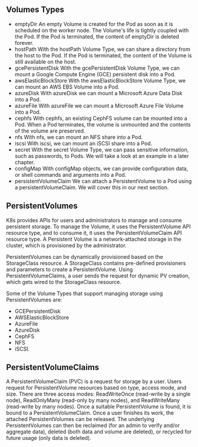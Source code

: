 ## Volumes Types
- emptyDir
    An empty Volume is created for the Pod as soon as it is scheduled on the worker node. The Volume's life is tightly coupled with the Pod. If the Pod is terminated, the content of emptyDir is deleted forever.  
- hostPath
    With the hostPath Volume Type, we can share a directory from the host to the Pod. If the Pod is terminated, the content of the Volume is still available on the host.
- gcePersistentDisk
    With the gcePersistentDisk Volume Type, we can mount a Google Compute Engine (GCE) persistent disk into a Pod.
- awsElasticBlockStore
    With the awsElasticBlockStore Volume Type, we can mount an AWS EBS Volume into a Pod. 
- azureDisk
    With azureDisk we can mount a Microsoft Azure Data Disk into a Pod.
-   azureFile
    With azureFile we can mount a Microsoft Azure File Volume into a Pod.
- cephfs
    With cephfs, an existing CephFS volume can be mounted into a Pod. When a Pod terminates, the volume is unmounted and the contents of the volume are preserved.
- nfs
    With nfs, we can mount an NFS share into a Pod.
- iscsi
    With iscsi, we can mount an iSCSI share into a Pod.
- secret
    With the secret Volume Type, we can pass sensitive information, such as passwords, to Pods. We will take a look at an example in a later chapter.
- configMap
    With configMap objects, we can provide configuration data, or shell commands and arguments into a Pod.
- persistentVolumeClaim
    We can attach a PersistentVolume to a Pod using a persistentVolumeClaim. We will cover this in our next section.

## PersistentVolumes
K8s provides APIs for users and administrators to manage and consume persistent storage. To manage the Volume, it uses the PersistentVolume API resource type, and to consume it, it uses the PersistentVolumeClaim API resource type. A Persistent Volume is a network-attached storage in the cluster, which is provisioned by the administrator.

PersistentVolumes can be dynamically provisioned based on the StorageClass resource. A StorageClass contains pre-defined provisioners and parameters to create a PersistentVolume. Using PersistentVolumeClaims, a user sends the request for dynamic PV creation, which gets wired to the StorageClass resource.

Some of the Volume Types that support managing storage using PersistentVolumes are:

- GCEPersistentDisk
- AWSElasticBlockStore
- AzureFile
- AzureDisk
- CephFS
- NFS
- iSCSI.

## PersistentVolumeClaims
A PersistentVolumeClaim (PVC) is a request for storage by a user. Users request for PersistentVolume resources based on type, access mode, and size. There are three access modes: ReadWriteOnce (read-write by a single node), ReadOnlyMany (read-only by many nodes), and ReadWriteMany (read-write by many nodes). Once a suitable PersistentVolume is found, it is bound to a PersistentVolumeClaim. Once a user finishes its work, the attached PersistentVolumes can be released. The underlying PersistentVolumes can then be reclaimed (for an admin to verify and/or aggregate data), deleted (both data and volume are deleted), or recycled for future usage (only data is deleted). 
